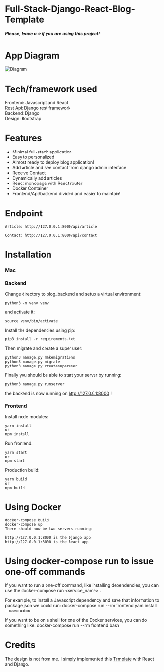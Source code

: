 # Full-Stack-Django-React-Blog-Template

<h5>Please, leave a ⭐ if you are using this project!</h5>

<h1>App Diagram</h1>

![Diagram](https://github.com/iButcat/Full-Stack-Django-React-Blog-Template/blob/master/blog-app.png)

<h1>Tech/framework used</h1>

Frontend: Javascript and React <br/>
Rest Api: Django rest framework <br/>
Backend: Django <br/>
Design: Bootstrap <br/>

<h1>Features</h1>

- Minimal full-stack application <br/>
- Easy to personalized <br/>
- Almost ready to deploy blog application! <br/>
- Add article and see contact from django admin interface <br/>
- Receive Contact <br/>
- Dynamically add articles <br/>
- React monopage with React router <br/>
- Docker Container <br/>
- Frontend/Api/backend divided and easier to maintain! <br/>

<h1>Endpoint</h1>

```
Article: http://127.0.0.1:8000/api/article
```

```
Contact: http://127.0.0.1:8000/api/contact
```

<h1>Installation</h1>

<h3>Mac</h3>

<h3>Backend</h3>

Change directory to blog_backend and setup a virtual environment:

```
python3 -m venv venv 
```

and activate it:

```
source venv/bin/activate
```

Install the dependencies using pip:

```
pip3 install -r requirements.txt
```

Then migrate and create a super user: 

```
python3 manage.py makemigrations 
python3 manage.py migrate
python3 manage.py createsuperuser
```

Finally you should be able to start your server by running:

```
python3 manage.py runserver
```

the backend is now running on http://127.0.0.1:8000 ! 

<h3>Frontend</h3>

Install node modules:
```
yarn install 
or
npm install
```

Run frontend:
```
yarn start
or
npm start
```

Production build: 

```
yarn build
or
npm build
```

<h1>Using Docker</h1>

    docker-compose build
    docker-compose up
    There should now be two servers running:

    http://127.0.0.1:8000 is the Django app
    http://127.0.0.1:3000 is the React app
  
<h1>Using docker-compose run to issue one-off commands</h1>

If you want to run a one-off command, like installing dependencies, you can use the docker-compose run <service_name> <cmd>.

For example, to install a Javascript dependency and save that information to package.json we could run: docker-compose run --rm frontend yarn install --save axios

If you want to be on a shell for one of the Docker services, you can do something like: docker-compose run --rm frontend bash

<h1>Credits</h1>

The design is not from me. I simply implemented this <a href="https://github.com/StartBootstrap/startbootstrap-clean-blog">Template</a> with React and Django.

 



